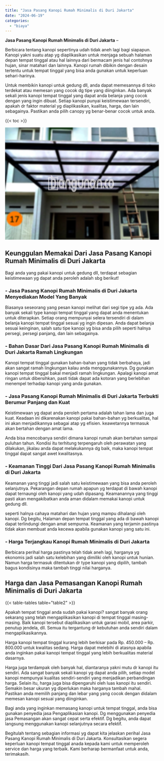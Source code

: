 ```yaml
---
title: "Jasa Pasang Kanopi Rumah Minimalis di Duri Jakarta"
date: "2024-06-19"
categories: 
  - "biaya"
---
```


**Jasa Pasang Kanopi Rumah Minimalis di Duri Jakarta** –

Berbicara tentang kanopi sepertinya udah tidak aneh lagi bagi siapapun. Kanopi yakni suatu atap yg diaplikasikan untuk menjaga sebuah halaman depan tempat tinggal atau hal lainnya dari bermacam jenis hal contohnya hujan, sinar matahari dan lainnya. Kanopi rumah dibikin dengan desain tertentu untuk tempat tinggal yang bisa anda gunakan untuk keperluan sehari-harinya.

Untuk membikin kanopi untuk gedung dll, anda dapat memesannya di toko terdekat atau memesan yang cocok dg tipe yang diinginkan. Ada banyak sekali jenis kanopi tempat tinggal yang dapat anda belanja yang cocok dengan yang ingin dibuat. Setiap kanopi punyai keistimewaan tersendiri, apakah dr faktor material yg diaplikasikan, kualitas, harga, dan lain sebagainya. Pastikan anda pilih canopy yg benar-benar cocok untuk anda.

{{< toc >}}

![Jasa Pasang Kanopi Rumah Minimalis di Duri Jakarta](/images/harga-kanopi-minimalis-58.png)

## Keunggulan Memakai Dari Jasa Pasang Kanopi Rumah Minimalis di Duri Jakarta

Bagi anda yang pakai kanopi untuk gedung dll, terdapat sebagian keistimewaan yg dapat anda peroleh adalah sbg berikut!

### \- Jasa Pasang Kanopi Rumah Minimalis di Duri Jakarta Menyediakan Model Yang Banyak

Biasanya seseorang yang pesan kanopi melihat dari segi tipe yg ada. Ada banyak sekali type kanopi tempat tinggal yang dapat anda menentukan untuk diterapkan. Setiap orang mempunyai selera tersendiri di dalam belanja kanopi tempat tinggal sesuai yg ingin dipesan. Anda dapat belanja sesuai keinginan, salah satu tipe kanopi yg bisa anda pilih seperti halnya persegi, persegi panjang, dan lain sebagainya.

### \- Bahan Dasar Dari Jasa Pasang Kanopi Rumah Minimalis di Duri Jakarta Ramah Lingkungan

Kanopi tempat tinggal gunakan bahan-bahan yang tidak berbahaya, jadi akan sangat ramah lingkungan kalau anda menggunakannya. Dg gunakan kanopi tempat tinggal bakal menjadi ramah lingkungan. Apalagi kanopi amat ringan untuk dibersihkan, pasti tidak dapat ada kotoran yang berlebihan menempel terhadap kanopi yang anda gunakan.

### \- Jasa Pasang Kanopi Rumah Minimalis di Duri Jakarta Terbukti Berumur Panjang dan Kuat

Keistimewaan yg dapat anda peroleh pertama adalah tahan lama dan juga kuat. Keadaan ini dikarenakan kanopi pakai bahan-bahan yg berkualitas, hal ini akan menjadikannya sebagai atap yg efisien. keawetannya termasuk akan bertahan dengan amat lama.

Anda bisa mencobanya sendiri dimana kanopi rumah akan bertahan sampai puluhan tahun. Kondisi itu terhitung terpengaruh oleh perawatan yang dilakukan, jikalau anda dapat melakukannya dg baik, maka kanopi tempat tinggal dapat sangat awet kwalitasnya.

### \- Keamanan Tinggi Dari Jasa Pasang Kanopi Rumah Minimalis di Duri Jakarta

Keamanan yang tinggi jadi salah satu keistimewaan yang bisa anda peroleh selanjutnya. Pekarangan depan rumah apapun yg terdapat di bawah kanopi dapat ternaungi oleh kanopi yang udah dipasang. Keamanannya yang tinggi pasti akan mengakibatkan anda aman didalam memakai kanopi untuk gedung dll.

seperti halnya cahaya matahari dan hujan yang mampu dihalangi oleh kanopi. Dg begitu, Halaman depan tempat tinggal yang ada di bawah kanopi dapat terlindungi dengan amat sempurna. Keamanan yang terjamin pastinya tidak akan membuat anda kecewa apabila gunakan kanopi yang satu ini.

### \- Harga Terjangkau Kanopi Rumah Minimalis di Duri Jakarta

Berbicara perihal harga pastinya telah tidak aneh lagi, harganya yg ekonomis jadi salah satu kelebihan yang dimiliki oleh kanopi untuk hunian. Namun harga termasuk ditentukan dr type kanopi yang dipilih, tambah bagus kondisinya maka tambah tinggi nilai harganya.

## Harga dan Jasa Pemasangan Kanopi Rumah Minimalis di Duri Jakarta

{{< table-tables table="table2" >}}

Apakah tempat tinggal anda sudah pakai kanopi? sangat banyak orang sekarang yang telah mengaplikasikan kanopi di tempat tinggal masing-masing. Baik kanopi tersebut diaplikasikan untuk garasi mobil, area parkir, penutup jendela, dll. Semua itu tergantung dr kebutuhan anda sendiri dalam mengaplikasikannya.

Harga kanopi tempat tinggal kurang lebih berkisar pada Rp. 450.000 – Rp. 800.000 untuk kwalitas sedang. Harga dapat melebihi di atasnya apabila anda inginkan pakai kanopi tempat tinggal yang lebih berkualitas material dasarnya.

Harga juga terdampak oleh banyak hal, diantaranya yakni mutu dr kanopi itu sendiri. Ada sangat banyak sekali kanopi yg dapat anda pilih, setiap model kanopi mempunyai kualitas sendiri-sendiri yang menjadikan perbandingan harga. Selain itu, harga juga bisa dipengaruhi oleh luas kanopi itu sendiri. Semakin besar ukuran yg diperlukan maka harganya tambah mahal. Pastikan anda memilih panjang dan lebar yang yang cocok dengan didalam memesan kanopi sesuai yang diinginkan.

Bagi anda yang inginkan memasang kanopi untuk tempat tinggal, anda bisa gunakan penyedia jasa Pengaplikasian kanopi. Dg menggunakan penyedia jasa Pemasangan akan sangat cepat serta efektif. Dg begitu, anda dapat langsung menggunakan kanopi selanjutnya secara efektif.

Begitulah tentang sebagian informasi yg dapat kita jelaskan perihal Jasa Pasang Kanopi Rumah Minimalis di Duri Jakarta. Konsultasikan segera keperluan kanopi tempat tinggal anada kepada kami untuk memperoleh service dan harga yang terbaik. Kami berharap bermanfaat untuk anda, terimakasih.
